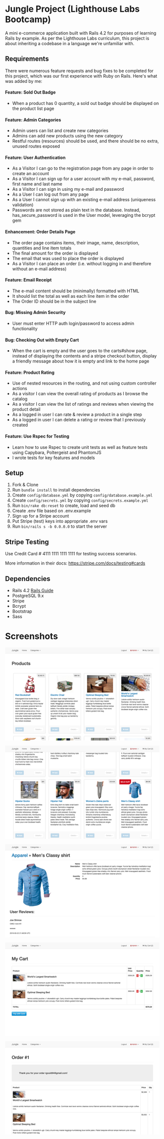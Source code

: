 # Jungle Project (Lighthouse Labs Bootcamp)

A mini e-commerce application built with Rails 4.2 for purposes of learning Rails by example. As per the Lighthouse Labs curriculum, this project is about inheriting a codebase in a language we're unfamiliar with.

## Requirements

There were numerous feature requests and bug fixes to be completed for this project, which was our first experience with Ruby on Rails. Here's what was added by me:

#### Feature: Sold Out Badge

* When a product has 0 quantity, a sold out badge should be displayed on the product list page

#### Feature: Admin Categories

* Admin users can list and create new categories
* Admins can add new products using the new category
* Restful routes (resources) should be used, and there should be no extra, unused routes exposed

#### Feature: User Authentication

* As a Visitor I can go to the registration page from any page in order to create an account
* As a Visitor I can sign up for a user account with my e-mail, password, first name and last name
* As a Visitor I can sign in using my e-mail and password
* As a User I can log out from any page
* As a User I cannot sign up with an existing e-mail address (uniqueness validation)
* Passwords are not stored as plain text in the database. Instead, has_secure_password is used in the User model, leveraging the bcrypt gem

#### Enhancement: Order Details Page

* The order page contains items, their image, name, description, quantities and line item totals
* The final amount for the order is displayed
* The email that was used to place the order is displayed
* As a Visitor I can place an order (i.e. without logging in and therefore without an e-mail address)

#### Feature: Email Receipt

* The e-mail content should be (minimally) formatted with HTML
* It should list the total as well as each line item in the order
* The Order ID should be in the subject line

#### Bug: Missing Admin Security

* User must enter HTTP auth login/password to access admin functionality

#### Bug: Checking Out with Empty Cart

* When the cart is empty and the user goes to the carts#show page, instead of displaying the contents and a stripe checkout button, display a friendly message about how it is empty and link to the home page

#### Feature: Product Rating

* Use of nested resources in the routing, and not using custom controller actions
* As a visitor I can view the overall rating of products as I browse the catalog
* As a visitor I can view the list of ratings and reviews when viewing the product detail
* As a logged in user I can rate & review a product in a single step
* As a logged in user I can delete a rating or review that I previously created

#### Feature: Use Rspec for Testing

* Learn how to use Rspec to create unit tests as well as feature tests using Capybara, Poltergeist and PhantomJS
* I wrote tests for key features and models

## Setup

1. Fork & Clone
2. Run `bundle install` to install dependencies
3. Create `config/database.yml` by copying `config/database.example.yml`
4. Create `config/secrets.yml` by copying `config/secrets.example.yml`
5. Run `bin/rake db:reset` to create, load and seed db
6. Create .env file based on .env.example
7. Sign up for a Stripe account
8. Put Stripe (test) keys into appropriate .env vars
9. Run `bin/rails s -b 0.0.0.0` to start the server

## Stripe Testing

Use Credit Card # 4111 1111 1111 1111 for testing success scenarios.

More information in their docs: <https://stripe.com/docs/testing#cards>

## Dependencies

* Rails 4.2 [Rails Guide](http://guides.rubyonrails.org/v4.2/)
* PostgreSQL 9.x
* Stripe
* Bcrypt
* Bootstrap
* Sass

# Screenshots

![Products home](https://github.com/rachelgould/jungle-rails/blob/master/Screenshots/Screen%20Shot%202019-03-22%20at%206.33.36%20PM.png?raw=true)

![Sold out product](https://github.com/rachelgould/jungle-rails/blob/master/Screenshots/Screen%20Shot%202019-03-22%20at%206.33.43%20PM.png?raw=true)

![Product view](https://github.com/rachelgould/jungle-rails/blob/master/Screenshots/Screen%20Shot%202019-03-22%20at%206.34.06%20PM.png?raw=true)

![Cart view](https://github.com/rachelgould/jungle-rails/blob/master/Screenshots/Screen%20Shot%202019-03-22%20at%206.34.26%20PM.png?raw=true)

![Order view](https://github.com/rachelgould/jungle-rails/blob/master/Screenshots/Screen%20Shot%202019-03-22%20at%206.34.59%20PM.png?raw=true)